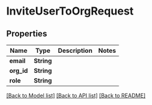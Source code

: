 # InviteUserToOrgRequest

## Properties

| Name       | Type       | Description | Notes |
| ---------- | ---------- | ----------- | ----- |
| **email**  | **String** |             |
| **org_id** | **String** |             |
| **role**   | **String** |             |

[[Back to Model list]](../README.md#documentation-for-models) [[Back to API list]](../README.md#documentation-for-api-endpoints) [[Back to README]](../README.md)
